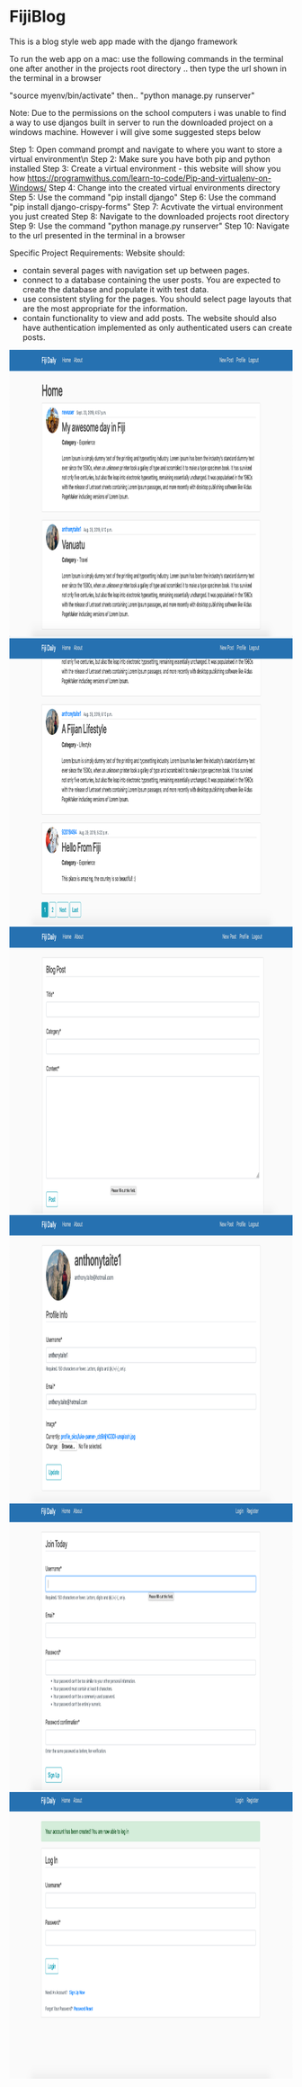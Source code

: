 # FijiBlog

This is a blog style web app made with the django framework 

To run the web app on a mac:
use the following commands in the terminal one after another in the projects root directory ..
then type the url shown in the terminal in a browser

"source myenv/bin/activate" then..
"python manage.py runserver"

Note: Due to the permissions on the school computers i was unable to find a way to use djangos built in server to run the downloaded project on a windows machine. However i will give some suggested steps below

Step 1: Open command prompt and navigate to where you want to store a virtual environment\n
Step 2: Make sure you have both pip and python installed
Step 3: Create a virtual environment - this website will show you how https://programwithus.com/learn-to-code/Pip-and-virtualenv-on-Windows/ 
Step 4: Change into the created virtual environments directory
Step 5: Use the command "pip install django"
Step 6: Use the command "pip install django-crispy-forms"
Step 7: Acvtivate the virtual environment you just created
Step 8: Navigate to the downloaded projects root directory
Step 9: Use the command "python manage.py runserver"
Step 10: Navigate to the url presented in the terminal in a browser

Specific Project Requirements:
Website should:
- contain several pages with navigation set up between pages.
- connect to a database containing the user posts. You are expected to create the database and populate it with test data.
- use consistent styling for the pages. You should select page layouts that are the most appropriate for the information.
- contain functionality to view and add posts. The website should also have authentication implemented as only 
  authenticated users can create posts.
  
<img src="images/home1.png" width="1000" height="510">
<img src="images/home2.png" width="1000" height="510">
<img src="images/newpost.png" width="1000" height="510">
<img src="images/profile.png" width="1000" height="510">
<img src="images/register.png" width="1000" height="510">
<img src="images/registered.png" width="1000" height="510">
